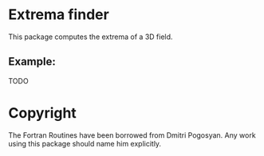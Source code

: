 # Extrema finder

This package computes the extrema of a 3D field.

## Example:
TODO


# Copyright
The Fortran Routines have been borrowed from Dmitri Pogosyan. Any work using this package should name him explicitly.